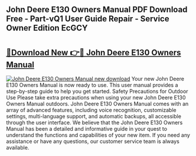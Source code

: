 ## John Deere E130 Owners Manual PDF Download Free - Part-vQ1 User Guide Repair - Service Owner Edition EcGCY

# <h2><a href="http://bc89589.oget.top/?id=John+Deere+E130+Owners+Manual">🔗Download New 👉🔴 John Deere E130 Owners Manual</a></h2>

[![John Deere E130 Owners Manual new download](https://i.imgur.com/5g1atiW.png)](http://bc89589.oget.top/?id=John+Deere+E130+Owners+Manual)
Your new John Deere E130 Owners Manual is now ready to use. This user manual provides a step-by-step guide to help you get started. Safety Precautions for Outdoor Use Please take extra precautions when using your new John Deere E130 Owners Manual outdoors. John Deere E130 Owners Manual comes with an array of advanced features, including voice recognition, customizable settings, multi-language support, and automatic backups, all accessible through the user interface. We believe that the John Deere E130 Owners Manual has been a detailed and informative guide in your quest to understand the functions and capabilities of your new item. If you need any assistance or have any questions, our customer service team is always available.
